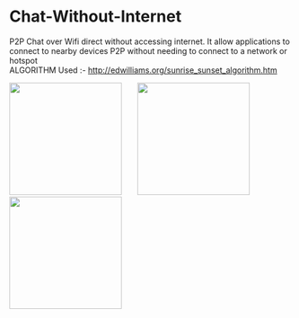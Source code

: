 # Chat-Without-Internet
P2P Chat over Wifi direct without accessing internet. It allow applications to connect to nearby devices P2P without needing to connect to a network or hotspot
</br> 
ALGORITHM Used :- http://edwilliams.org/sunrise_sunset_algorithm.htm
 
 
 <img src="https://user-images.githubusercontent.com/29976344/101391328-2a699f80-38ea-11eb-9792-f5c3bae9be6f.jpg" width="200"/> &nbsp;&nbsp;&nbsp;&nbsp;&nbsp; <img src="https://user-images.githubusercontent.com/29976344/101391301-2047a100-38ea-11eb-8cb1-010bb69cbe88.jpg" width="200"/>  &nbsp;&nbsp;&nbsp;&nbsp;&nbsp; <img src="https://user-images.githubusercontent.com/29976344/101391322-28074580-38ea-11eb-91a7-876b5f49dd6e.jpg" width="200"/> 
 
 
